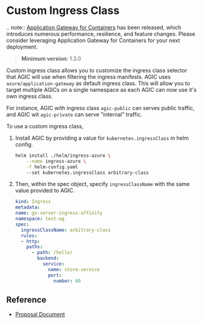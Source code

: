 # Custom Ingress Class

.. note::
    [Application Gateway for Containers](https://aka.ms/agc) has been released, which introduces numerous performance, resilience, and feature changes. Please consider leveraging Application Gateway for Containers for your next deployment.

> **Minimum version:** 1.3.0

Custom ingress class allows you to customize the ingress class selector that AGIC will use when filtering the ingress manifests. AGIC uses `azure/application-gateway` as default ingress class. This  will allow you to target multiple AGICs on a single namespace as each AGIC can now use it's own ingress class.

For instance, AGIC with ingress class `agic-public` can serves public traffic, and AGIC wit `agic-private` can serve "internal" traffic.

To use a custom ingress class,

1. Install AGIC by providing a value for `kubernetes.ingressClass` in helm config.
    ```bash
    helm install ./helm/ingress-azure \
        --name ingress-azure \
        -f helm-config.yaml
        --set kubernetes.ingressClass arbitrary-class
    ```

2. Then, within the spec object, specify `ingressClassName` with the same value provided to AGIC.
    ```yaml
    kind: Ingress
    metadata:
    name: go-server-ingress-affinity
    namespace: test-ag
    spec:
      ingressClassName: arbitrary-class
      rules:
      - http:
        paths:
          - path: /hello/
            backend:
              service:
                name: store-service
                port:
                  number: 80
    ```

## Reference
* [Proposal Document](../../proposals\multiple-gateways-single-cluster.md)